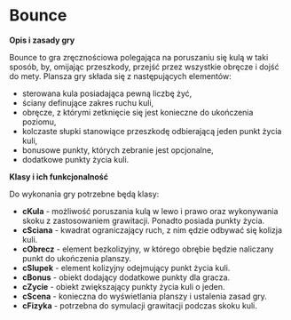 # Bounce

**Opis i zasady gry**

Bounce to gra zręcznościowa polegająca na poruszaniu się kulą w taki sposób, by, omijając przeszkody, przejść przez wszystkie obręcze i dojść do mety. Plansza gry składa się z następujących elementów:
- sterowana kula posiadająca pewną liczbę żyć,
- ściany definujące zakres ruchu kuli,
- obręcze, z którymi zetknięcie się jest konieczne do ukończenia poziomu,
- kolczaste słupki stanowiące przeszkodę odbierającą jeden punkt życia kuli,
- bonusowe punkty, których zebranie jest opcjonalne,
- dodatkowe punkty życia kuli.

**Klasy i ich funkcjonalność**

Do wykonania gry potrzebne będą klasy:
- **cKula** \- możliwość poruszania kulą w lewo i prawo oraz wykonywania skoku z zastosowaniem grawitacji. Ponadto posiada punkty życia.
- **cSciana** \- kwadrat ograniczający ruch, z nim ędzie odbywać się kolizja kuli.
- **cObrecz** \- element bezkolizyjny, w którego obrębie będzie naliczany punkt do ukończenia planszy.
- **cSlupek** \- element kolizyjny odejmujący punkt życia kuli.
- **cBonus** \- obiekt dodający dodatkowe punkty dla gracza.
- **cZycie** \- obiekt zwiększający punkty życia kuli o jeden.
- **cScena** \- konieczna do wyświetlania planszy i ustalenia zasad gry.
- **cFizyka** \- potrzebna do symulacji grawitacji podczas skoku kuli.
